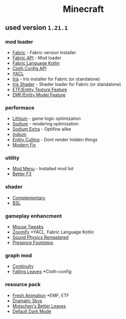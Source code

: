 <h1 align="center" id="title">Minecraft</h1>

## used version `1.21.1`

### mod loader
- [Fabric](https://fabricmc.net/use/installer/) - Fabric version installer
- [Fabric API](https://www.curseforge.com/minecraft/mc-mods/fabric-api) - Mod loader
- [Fabric Language Kotlin](https://modrinth.com/mod/fabric-language-kotlin)
- [Cloth Config API](https://modrinth.com/mod/cloth-config)
- [YACL](https://modrinth.com/mod/yacl)
- [Iris](https://www.irisshaders.dev/download) - Iris installer for Fabric (or standalone)
- [Iris Shader](https://modrinth.com/mod/iris) - Shader loader for Fabric (or standalone)
- [ETF/Entity Texture Feature](https://modrinth.com/mod/entitytexturefeatures)
- [EMF/Entity Model Feature](https://modrinth.com/mod/entity-model-features)

### performace
- [Lithium](https://modrinth.com/mod/lithium) - game logic optimization
- [Sodium](https://modrinth.com/mod/sodium) - rendering optimization
- [Sodium Extra](https://modrinth.com/mod/sodium-extra) - Optifine alike
- [Indium](https://modrinth.com/mod/indium)
- [Entity Culling](https://modrinth.com/mod/entityculling) - Dont render hidden things
- [Modern Fix](https://modrinth.com/mod/modernfix)

### utility
- [Mod Menu](https://modrinth.com/mod/modmenu/gallery) - Installed mod list
- [Better F3](https://modrinth.com/mod/betterf3/gallery)

### shader
- [Complementary](https://modrinth.com/shader/complementary-reimagined)
- [BSL](https://modrinth.com/shader/bsl-shaders)

### gameplay enhancment
- [Mouse Tweaks](https://modrinth.com/mod/mouse-tweaks)
- [Zoomify](https://modrinth.com/mod/zoomify) *YACL, Fabric Language Kotlin
- [Sound Physics Remastered](https://modrinth.com/mod/sound-physics-remastered)
- [Presence Footsteps](https://modrinth.com/mod/presence-footsteps)

### graph mod
- [Continuity](https://modrinth.com/mod/continuity)
- [Falling Leaves](https://modrinth.com/mod/fallingleaves) *Cloth-config

### resource pack
- [Fresh Animation](https://modrinth.com/resourcepack/fresh-animations) *EMF, ETF
- [Dramatic Skys](https://modrinth.com/resourcepack/dramatic-skys)
- [Motschen's Better Leaves](https://modrinth.com/resourcepack/better-leaves)
- [Default Dark Mode](https://modrinth.com/resourcepack/default-dark-mode)